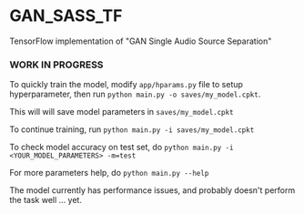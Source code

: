 # GAN_SASS_TF
TensorFlow implementation of "GAN Single Audio Source Separation"

### WORK IN PROGRESS

To quickly train the model, modify `app/hparams.py` file to setup hyperparameter,
then run `python main.py -o saves/my_model.cpkt`.

This will will save model parameters in `saves/my_model.cpkt`

To continue training, run `python main.py -i saves/my_model.cpkt`

To check model accuracy on test set, do `python main.py -i <YOUR_MODEL_PARAMETERS> -m=test`

For more parameters help, do `python main.py --help`

The model currently has performance issues, and probably doesn't perform the task well ... yet.
